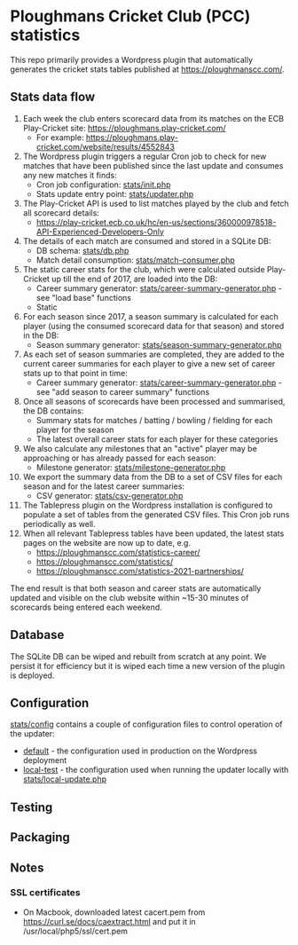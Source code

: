 # Ploughmans Cricket Club (PCC) statistics
This repo primarily provides a Wordpress plugin that automatically generates the cricket stats tables published at https://ploughmanscc.com/.

## Stats data flow
1. Each week the club enters scorecard data from its matches on the ECB Play-Cricket site: https://ploughmans.play-cricket.com/
    * For example: https://ploughmans.play-cricket.com/website/results/4552843
2. The Wordpress plugin triggers a regular Cron job to check for new matches that have been published since the last update and consumes any new matches it finds:
    * Cron job configuration: [stats/init.php](stats/init.php)
    * Stats update entry point: [stats/updater.php](stats/updater.php)
3. The Play-Cricket API is used to list matches played by the club and fetch all scorecard details:
    * https://play-cricket.ecb.co.uk/hc/en-us/sections/360000978518-API-Experienced-Developers-Only
4. The details of each match are consumed and stored in a SQLite DB:
    * DB schema: [stats/db.php](stats/db.php)
    * Match detail consumption: [stats/match-consumer.php](stats/match-consumer.php)
5. The static career stats for the club, which were calculated outside Play-Cricket up till the end of 2017, are loaded into the DB:
    * Career summary generator: [stats/career-summary-generator.php](stats/career-summary-generator.php) - see "load base" functions
    * Static
6. For each season since 2017, a season summary is calculated for each player (using the consumed scorecard data for that season) and stored in the DB:
    * Season summary generator: [stats/season-summary-generator.php](stats/season-summary-generator.php)
7. As each set of season summaries are completed, they are added to the current career summaries for each player to give a new set of career stats up to that point in time:
    * Career summary generator: [stats/career-summary-generator.php](stats/career-summary-generator.php) - see "add season to career summary" functions
8. Once all seasons of scorecards have been processed and summarised, the DB contains:
    * Summary stats for matches / batting / bowling / fielding for each player for the season
    * The latest overall career stats for each player for these categories
9. We also calculate any milestones that an "active" player may be approaching or has already passed for each season:
    * Milestone generator: [stats/milestone-generator.php](stats/milestone-generator.php)
10. We export the summary data from the DB to a set of CSV files for each season and for the latest career summaries:
    * CSV generator: [stats/csv-generator.php](stats/csv-generator.php)
11. The Tablepress plugin on the Wordpress installation is configured to populate a set of tables from the generated CSV files. This Cron job runs periodically as well.
12. When all relevant Tablepress tables have been updated, the latest stats pages on the website are now up to date, e.g.
    * https://ploughmanscc.com/statistics-career/
    * https://ploughmanscc.com/statistics/
    * https://ploughmanscc.com/statistics-2021-partnerships/

The end result is that both season and career stats are automatically updated and visible on the club website within ~15-30 minutes of scorecards being entered each weekend.

## Database
The SQLite DB can be wiped and rebuilt from scratch at any point. We persist it for efficiency but it is wiped each time a new version of the plugin is deployed.

## Configuration
[stats/config](stats/config) contains a couple of configuration files to control operation of the updater:
* [default](stats/config/default.xml) - the configuration used in production on the Wordpress deployment
* [local-test](stats/config/local-test.xml) - the configuration used when running the updater locally with [stats/local-update.php](stats/local-update.php)

## Testing

## Packaging

## Notes
### SSL certificates
- On Macbook, downloaded latest cacert.pem from https://curl.se/docs/caextract.html and put it in /usr/local/php5/ssl/cert.pem
